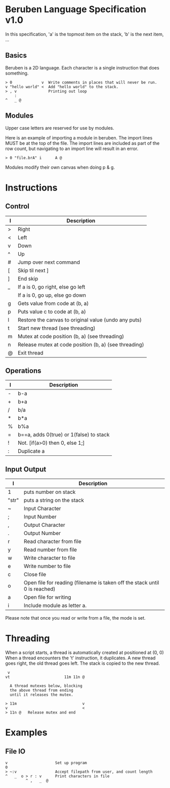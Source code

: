 Beruben Language Specification v1.0
===================================

In this specification, 'a' is the topmost item on the stack,
'b' is the next item, ...

Basics
------

Beruben is a 2D language.
Each character is a single instruction that does something.

```
> 0             v  Write comments in places that will never be run.
v "hello world" <  Add "hello world" to the stack.
> , v              Printing out loop
    :
^   _ @
```

Modules
-------

Upper case letters are reserved for use by modules.

Here is an example of importing a module in beruben.
The import lines MUST be at the top of the file.
The import lines are included as part of the row count,
but navigating to an import line will result in an error.

```
> 0 "file.brA" i      A @
```

Modules modify their own canvas when doing p & g.

Instructions
============

Control
-------

I    | Description
---- | ----------------------------------------
>    | Right
<    | Left
v    | Down
^    | Up
#    | Jump over next command
[    | Skip til next ]
]    | End skip
_    | If a is 0, go right, else go left
|    | If a is 0, go up, else go down
g    | Gets value from code at (b, a)
p    | Puts value c to code at (b, a)
l    | Restore the canvas to original value (undo any puts)
t    | Start new thread (see threading)
m    | Mutex at code position (b, a) (see threading)
n    | Release mutex at code position (b, a) (see threading)
@    | Exit thread

Operations
----------

I    | Description
---- | ----------------------------------------
-    | b-a
+    | b+a
/    | b/a
*    | b*a
%    | b%a
=    | b==a, adds 0(true) or 1(false) to stack
!    | Not. [if(a>0) then 0, else 1;]
:    | Duplicate a

Input Output
------------

I     | Description
----- | ----------------------------------------
1     | puts number on stack
"str" | puts a string on the stack
~     | Input Character
;     | Input Number
,     | Output Character
.     | Output Number
r     | Read character from file
y     | Read number from file
w     | Write character to file
e     | Write number to file
c     | Close file
o     | Open file for reading (filename is taken off the stack until 0 is reached)
a     | Open file for writing
i     |  Include module as letter a.

Please note that once you read or write from a file, the mode is set.

Threading
=========

When a script starts, a thread is automatically created at positioned at (0, 0)
When a thread encounters the 't' instruction, it duplicates. A new thread goes right,
the old thread goes left. The stack is copied to the new thread.

```
 v
vt                        11m 11n @

  A thread mutexes below, blocking
  the above thread from ending
  until it releases the mutex.

> 11m                             v
v                                 <
> 11n @   Release mutex and end
```

Examples
========

File IO
-------
```
v                     Set up program
0
> ~:v                 Accept filepath from user, and count length
^   _  o > r : v      Print characters in file
         ^ ,   _  @
```
             
